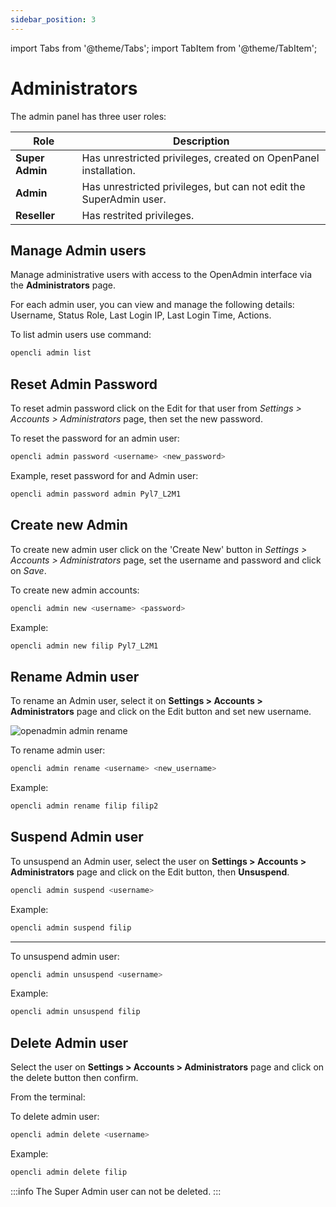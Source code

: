 ```yaml
---
sidebar_position: 3
---
```


import Tabs from '@theme/Tabs';
import TabItem from '@theme/TabItem';


# Administrators

The admin panel has three user roles:


| Role              | Description                                                               |
| ------------------ | ------------------------------------------------------------------------- |
| **Super Admin**    | Has unrestricted privileges, created on OpenPanel installation. |
| **Admin**          | Has unrestricted privileges, but can not edit the SuperAdmin user. |
| **Reseller**       | Has restrited privileges. |


## Manage Admin users


<Tabs>
  <TabItem value="openadmin-admin-users" label="With OpenAdmin" default>
  
  Manage administrative users with access to the OpenAdmin interface via the **Administrators** page.
  
  For each admin user, you can view and manage the following details: Username, Status Role, Last Login IP, Last Login Time, Actions.

  </TabItem>

  <TabItem value="CLI" label="With OpenCLI">

To list admin users use command:

```bash
opencli admin list
```

  </TabItem>
</Tabs>

## Reset Admin Password


<Tabs>
  <TabItem value="openadmin-admin-reset" label="With OpenAdmin" default>

To reset admin password click on the Edit for that user from *Settings > Accounts > Administrators* page, then set the new password.

  </TabItem>
  <TabItem value="cli-reset" label="With OpenCLI">

To reset the password for an admin user:

```bash
opencli admin password <username> <new_password>
```

Example, reset password for and Admin user:
```bash
opencli admin password admin Pyl7_L2M1
```

  </TabItem>
</Tabs>


## Create new Admin

<Tabs>
  <TabItem value="openadmin-admin-new" label="With OpenAdmin" default>

To create new admin user click on the 'Create New' button in *Settings > Accounts > Administrators* page, set the username and password and click on *Save*.


  </TabItem>
  <TabItem value="cli-new" label="With OpenCLI">

To create new admin accounts:

```bash
opencli admin new <username> <password>
```

Example:
```bash
opencli admin new filip Pyl7_L2M1
```

  </TabItem>
</Tabs>





## Rename Admin user

<Tabs>
  <TabItem value="openadmin-admin-rename" label="With OpenAdmin" default>

To rename an Admin user, select it on **Settings > Accounts > Administrators** page and click on the Edit button and set new username.

![openadmin admin rename](/img/admin/openadmin_admin_rename.png)


  </TabItem>
  <TabItem value="cli-rename" label="With OpenCLI">

To rename admin user:

```bash
opencli admin rename <username> <new_username>
```

Example:
```bash
opencli admin rename filip filip2
```
  </TabItem>
</Tabs>


## Suspend Admin user

<Tabs>
  <TabItem value="openadmin-admin-suspend" label="With OpenAdmin" default>

To unsuspend an Admin user, select the user on **Settings > Accounts > Administrators** page and click on the Edit button, then **Unsuspend**.

  </TabItem>
  <TabItem value="cli-suspend" label="With OpenCLI">

```bash
opencli admin suspend <username>
```

Example:
```bash
opencli admin suspend filip
```
---

To unsuspend admin user:
```bash
opencli admin unsuspend <username>
```

Example:
```bash
opencli admin unsuspend filip
```

  </TabItem>
</Tabs>


## Delete Admin user

<Tabs>
  <TabItem value="openadmin-admin-delete" label="With OpenAdmin" default>

Select the user on **Settings > Accounts > Administrators** page and click on the delete button then confirm.

  </TabItem>
  <TabItem value="cli-delete" label="With OpenCLI">

From the terminal:

To delete admin user:
```bash
opencli admin delete <username>
```

Example:
```bash
opencli admin delete filip
```

  </TabItem>
</Tabs>


:::info
The Super Admin user can not be deleted.
:::


